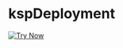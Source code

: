 # kspDeployment

[![Try Now](https://azuredeploy.net/deploybutton.svg)](https://deploy.azure.com/?repository=https://github.com/farrukh-kaispe/kspDeployment/mainTemplate.json)